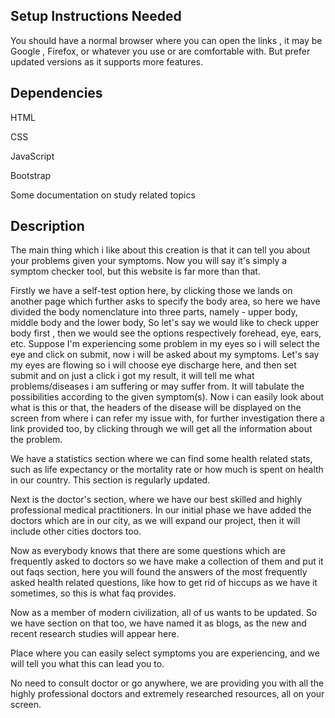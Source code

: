 
## Setup Instructions Needed

You should have a normal browser where you can open the links , it may be Google , Firefox, or whatever you use or are comfortable with. But prefer updated versions as it supports more features.

## Dependencies

HTML

CSS

JavaScript

Bootstrap

Some documentation on study related topics


## Description

The main thing which i like about this creation is that it can tell you about your problems given your symptoms. Now you will say it's simply a symptom checker tool, but this website is far more than that.

Firstly we have a self-test option here, by clicking those we lands on another page which further asks to specify the body area, so here we have divided the body nomenclature into three parts, namely - upper body, middle body and the lower body, So let's say we would like to check upper body first , then we would see the options respectively forehead, eye, ears, etc. Suppose I'm experiencing some problem in my eyes so i will select the eye and click on submit, now i will be asked about my symptoms. Let's say my eyes are flowing so i will choose eye discharge here, and then set submit and on just a click i got my result, it will tell me what problems/diseases i am suffering or may suffer from. It will tabulate the possibilities according to the given symptom(s). Now i can easily look about what is this or that,  the headers of the  disease will be displayed on the screen from where i can refer my issue with, for further investigation there a link provided too, by clicking through we will get all the information about the problem.

We have a statistics section where we can find some health related stats, such as life expectancy or the mortality rate or how much is spent on health in our country. This section is regularly updated.

Next is the doctor's section, where we have our best skilled and highly professional medical practitioners. İn our initial phase we have added the doctors which are in our city, as we will expand our project, then it will include other cities doctors too.

Now as everybody knows that there are some questions which are frequently asked to doctors so we have make a collection of them and put it out faqs section, here you will found the answers of the most frequently asked health related questions, like how to get rid of hiccups as we have it sometimes, so this is what faq provides.

Now as a member of modern civilization, all of us wants to be updated. So we have section on that too, we have named it as blogs, as the new and recent research studies will appear here. 


Place where you can easily select symptoms you are experiencing, and we will tell you what this can lead you to.

No need to consult doctor or go anywhere, we are providing you with all the highly professional doctors and extremely researched resources, all on your screen.
